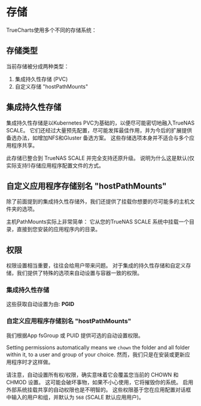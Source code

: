 # 存储

TrueCharts使用多个不同的存储系统：

## 存储类型

当前存储被分成两种类型：

1. 集成持久性存储 (PVC)
2. 自定义存储 "hostPathMounts"

## 集成持久性存储

集成持久性存储是以Kubernetes PVC为基础的，以便尽可能密切地融入TrueNAS SCALE。 它们还经过大量预先配置，尽可能发挥最佳作用，并为今后的扩展提供备选办法，如增加NFS和Gluster 备选方案。 这些存储选项本身并不适合与多个应用程序共享。

此存储已整合到 TrueNAS SCALE 并完全支持还原升级。 说明为什么这是默认(仅实际支持!)存储应用程序配置文件的方式。

## 自定义应用程序存储别名 "hostPathMounts"

除了前面提到的集成持久性存储外，我们还提供了挂载你想要的尽可能多的主机文件夹的选项。

主机PathMounts实际上非常简单： 它从您的TrueNAS SCALE 系统中挂载一个目录，直接到您安装的应用程序内的目录。

## 权限

权限设置相当重要，往往会给用户带来问题。 对于集成的持久性存储和自定义存储，我们提供了特殊的选项来自动设置与容器一致的权限。

### 集成持久性存储

这些获取自动设置为由: **PGID**

### 自定义应用程序存储别名 "hostPathMounts"

我们根据App fsGroup 或 PUID 提供可选的自动设置权限。

Setting permissions automatically means we `chown` the folder and all folder within it, to a user and group of your choice. 然而，我们只是在安装或更新应用程序时才这样做。

请注意，自动设置所有权/权限，确实意味着它会覆盖您当前的 CHOWN 和 CHMOD 设置。 这可能会破坏事物，如果不小心使用，它将摧毁你的系统。 启用外部系统挂载共享的自动权限也是不明智的。 这些权限基于您在应用配置对话框中输入的用户和组，并默认为 `568` (SCALE 默认应用用户)。
